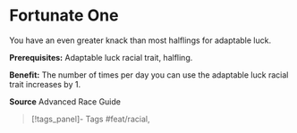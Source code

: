 ﻿---
cssclass: [feats]

---
# Fortunate One

You have an even greater knack than most halflings for adaptable luck.

**Prerequisites:** Adaptable luck racial trait, halfling.

**Benefit:** The number of times per day you can use the adaptable luck racial trait increases by 1.

**Source** Advanced Race Guide
>[!tags_panel]- Tags
> #feat/racial, 